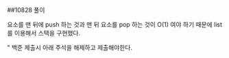 ##10828 풀이

요소를 맨 뒤에 push 하는 것과 맨 뒤 요소를 pop 하는 것이 O(1) 여야 하기 때문에 list를 이용해서 스택을 구현했다.

" 백준 제출시 아래 주석을 해제하고 제출해야한다.